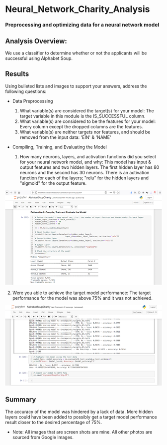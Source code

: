 # Neural_Network_Charity_Analysis

### Preprocessing and optimizing data for a neural network model

## Analysis Overview:

We use a classifier to determine whether or not the applicants will be successful using Alphabet Soup.

## Results

Using bulleted lists and images to support your answers, address the following questions:
- Data Preprocessing
  1. What variable(s) are considered the target(s) for your model: The target variable in this module is the IS_SUCCESSFUL column.
  2. What variable(s) are considered to be the features for your model: Every column except the dropped columns are the features.
  3. What variable(s) are neither targets nor features, and should be removed from the input data: 'EIN' & 'NAME'

- Compiling, Training, and Evaluating the Model
  1. How many neurons, layers, and activation functions did you select for your neural network model, and why: This model has input & output features and two hidden layers. The first hidden layer has 80 neurons and the second has 30 neurons. There is an activation function for each of the layers; "relu" for the hidden layers and "sigmoid" for the output feature.

![Deliv_2](https://github.com/awebber00/Neural_Network_Charity_Analysis/blob/main/Resources/Deliv2.png)

 2. Were you able to achieve the target model performance: The target performance for the model was above 75% and it was not achieved.

![Deliv_4](https://github.com/awebber00/Neural_Network_Charity_Analysis/blob/main/Resources/Deliv4.png)

## Summary

The accuracy of the model was hindered by a lack of data. More hidden layers could have been added to possibly get a target model performance result closer to the desired percentage of 75%.


* Note: All images that are screen shots are mine. All other photos are sourced from Google Images.
